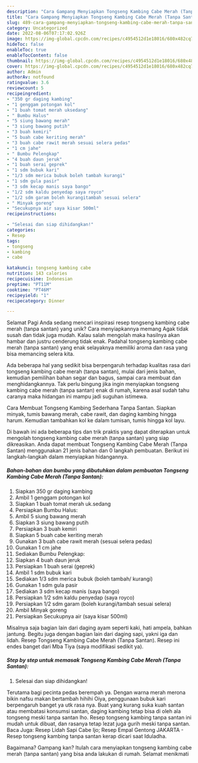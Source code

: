 ```yaml
---
description: "Cara Gampang Menyiapkan Tongseng Kambing Cabe Merah (Tanpa Santan) yang Lezat Sekali"
title: "Cara Gampang Menyiapkan Tongseng Kambing Cabe Merah (Tanpa Santan) yang Lezat Sekali"
slug: 489-cara-gampang-menyiapkan-tongseng-kambing-cabe-merah-tanpa-santan-yang-lezat-sekali
category: Uncategorized
date: 2022-08-06T07:17:02.926Z
image: https://img-global.cpcdn.com/recipes/c4954512d1e18016/680x482cq70/tongseng-kambing-cabe-merah-tanpa-santan-foto-resep-utama.jpg
hideToc: false
enableToc: true
enableTocContent: false
thumbnail: https://img-global.cpcdn.com/recipes/c4954512d1e18016/680x482cq70/tongseng-kambing-cabe-merah-tanpa-santan-foto-resep-utama.jpg
cover: https://img-global.cpcdn.com/recipes/c4954512d1e18016/680x482cq70/tongseng-kambing-cabe-merah-tanpa-santan-foto-resep-utama.jpg
author: Admin
authorAv: notfound
ratingvalue: 3.6
reviewcount: 5
recipeingredient:
- "350 gr daging kambing"
- "1 genggam potongan kol"
- "1 buah tomat merah uksedang"
- " Bumbu Halus"
- "5 siung bawang merah"
- "3 siung bawang putih"
- "3 buah kemiri"
- "5 buah cabe keriting merah"
- "3 buah cabe rawit merah sesuai selera pedas"
- "1 cm jahe"
- " Bumbu Pelengkap"
- "4 buah daun jeruk"
- "1 buah serai geprek"
- "1 sdm bubuk kari"
- "1/3 sdm merica bubuk boleh tambah kurangi"
- "1 sdm gula pasir"
- "3 sdm kecap manis saya bango"
- "1/2 sdm kaldu penyedap saya royco"
- "1/2 sdm garam boleh kurangitambah sesuai selera"
- " Minyak goreng"
- "Secukupnya air saya kisar 500ml"
recipeinstructions:

- "Selesai dan siap dihidangkan!"
categories:
- Resep
tags:
- tongseng
- kambing
- cabe

katakunci: tongseng kambing cabe 
nutrition: 143 calories
recipecuisine: Indonesian
preptime: "PT11M"
cooktime: "PT46M"
recipeyield: "1"
recipecategory: Dinner

---
```



Selamat Pagi Anda sedang mencari inspirasi resep tongseng kambing cabe merah (tanpa santan) yang unik? Cara menyiapkannya memang Agak tidak susah dan tidak juga mudah. Kalau salah mengolah maka hasilnya akan hambar dan justru cenderung tidak enak. Padahal tongseng kambing cabe merah (tanpa santan) yang enak selayaknya memiliki aroma dan rasa yang bisa memancing selera kita.


Ada beberapa hal yang sedikit bisa berpengaruh terhadap kualitas rasa dari tongseng kambing cabe merah (tanpa santan), mulai dari jenis bahan, kemudian pemilihan bahan segar dan bagus, sampai cara membuat dan menghidangkannya. Tak perlu bingung jika ingin menyiapkan tongseng kambing cabe merah (tanpa santan) enak di rumah, karena asal sudah tahu caranya maka hidangan ini mampu jadi suguhan istimewa.

Cara Membuat Tongseng Kambing Sederhana Tanpa Santan. Siapkan minyak, tumis bawang merah, cabe rawit, dan daging kambing hingga harum. Kemudian tambahkan kol ke dalam tumisan, tumis hingga kol layu.


Di bawah ini ada beberapa tips dan trik praktis yang dapat diterapkan untuk mengolah tongseng kambing cabe merah (tanpa santan) yang siap dikreasikan. Anda dapat membuat Tongseng Kambing Cabe Merah (Tanpa Santan) menggunakan 21 jenis bahan dan 0 langkah pembuatan. Berikut ini langkah-langkah dalam menyiapkan hidangannya.

<!--inarticleads1-->

##### Bahan-bahan dan bumbu yang dibutuhkan dalam pembuatan Tongseng Kambing Cabe Merah (Tanpa Santan):

1. Siapkan 350 gr daging kambing
1. Ambil 1 genggam potongan kol
1. Siapkan 1 buah tomat merah uk.sedang
1. Persiapkan  Bumbu Halus:
1. Ambil 5 siung bawang merah
1. Siapkan 3 siung bawang putih
1. Persiapkan 3 buah kemiri
1. Siapkan 5 buah cabe keriting merah
1. Gunakan 3 buah cabe rawit merah (sesuai selera pedas)
1. Gunakan 1 cm jahe
1. Sediakan  Bumbu Pelengkap:
1. Siapkan 4 buah daun jeruk
1. Persiapkan 1 buah serai (geprek)
1. Ambil 1 sdm bubuk kari
1. Sediakan 1/3 sdm merica bubuk (boleh tambah/ kurangi)
1. Gunakan 1 sdm gula pasir
1. Sediakan 3 sdm kecap manis (saya bango)
1. Persiapkan 1/2 sdm kaldu penyedap (saya royco)
1. Persiapkan 1/2 sdm garam (boleh kurangi/tambah sesuai selera)
1. Ambil  Minyak goreng
1. Persiapkan Secukupnya air (saya kisar 500ml)


Misalnya saja bagian lain dari daging ayam seperti kaki, hati ampela, bahkan jantung. Begitu juga dengan bagian lain dari daging sapi, yakni iga dan lidah. Resep Tongseng Kambing Cabe Merah (Tanpa Santan). Resep ini endes banget dari Mba Tiya (saya modifikasi sedikit ya). 

<!--inarticleads2-->

##### Step by step untuk memasak Tongseng Kambing Cabe Merah (Tanpa Santan):


1. Selesai dan siap dihidangkan!

Terutama bagi pecinta pedas berempah ya. Dengan warna merah merona bikin nafsu makan bertambah hihihi Oiya, penggunaan bubuk kari berpengaruh banget ya utk rasa nya. Buat yang kurang suka kuah santan atau membatasi konsumsi santan, daging kambing tetap bisa di oleh ala tongseng meski tanpa santan lho. Resep tongseng kambing tanpa santan ini mudah untuk dibuat, dan rasanya tetap lezat juga gurih meski tanpa santan. Baca Juga: Resep Lidah Sapi Cabe Ijo; Resep Empal Gentong JAKARTA - Resep tongseng kambing tanpa santan kerap dicari saat Iduladha. 

Bagaimana? Gampang kan? Itulah cara menyiapkan tongseng kambing cabe merah (tanpa santan) yang bisa anda lakukan di rumah. Selamat menikmati
